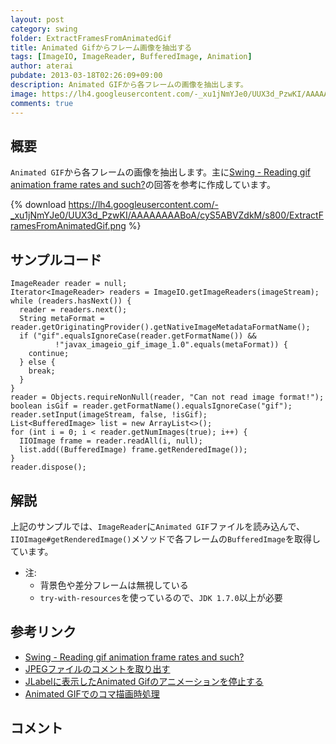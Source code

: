 ```yaml
---
layout: post
category: swing
folder: ExtractFramesFromAnimatedGif
title: Animated Gifからフレーム画像を抽出する
tags: [ImageIO, ImageReader, BufferedImage, Animation]
author: aterai
pubdate: 2013-03-18T02:26:09+09:00
description: Animated GIFから各フレームの画像を抽出します。
image: https://lh4.googleusercontent.com/-_xu1jNmYJe0/UUX3d_PzwKI/AAAAAAAABoA/cyS5ABVZdkM/s800/ExtractFramesFromAnimatedGif.png
comments: true
---
```

## 概要
`Animated GIF`から各フレームの画像を抽出します。主に[Swing - Reading gif animation frame rates and such?](https://community.oracle.com/thread/1271862)の回答を参考に作成しています。

{% download https://lh4.googleusercontent.com/-_xu1jNmYJe0/UUX3d_PzwKI/AAAAAAAABoA/cyS5ABVZdkM/s800/ExtractFramesFromAnimatedGif.png %}

## サンプルコード
<pre class="prettyprint"><code>ImageReader reader = null;
Iterator&lt;ImageReader&gt; readers = ImageIO.getImageReaders(imageStream);
while (readers.hasNext()) {
  reader = readers.next();
  String metaFormat = reader.getOriginatingProvider().getNativeImageMetadataFormatName();
  if ("gif".equalsIgnoreCase(reader.getFormatName()) &amp;&amp;
          !"javax_imageio_gif_image_1.0".equals(metaFormat)) {
    continue;
  } else {
    break;
  }
}
reader = Objects.requireNonNull(reader, "Can not read image format!");
boolean isGif = reader.getFormatName().equalsIgnoreCase("gif");
reader.setInput(imageStream, false, !isGif);
List&lt;BufferedImage&gt; list = new ArrayList&lt;&gt;();
for (int i = 0; i &lt; reader.getNumImages(true); i++) {
  IIOImage frame = reader.readAll(i, null);
  list.add((BufferedImage) frame.getRenderedImage());
}
reader.dispose();
</code></pre>

## 解説
上記のサンプルでは、`ImageReader`に`Animated GIF`ファイルを読み込んで、`IIOImage#getRenderedImage()`メソッドで各フレームの`BufferedImage`を取得しています。

- 注:
    - 背景色や差分フレームは無視している
    - `try-with-resources`を使っているので、`JDK 1.7.0`以上が必要

<!-- dummy comment line for breaking list -->

## 参考リンク
- [Swing - Reading gif animation frame rates and such?](https://community.oracle.com/thread/1271862)
- [JPEGファイルのコメントを取り出す](http://ateraimemo.com/Swing/IIOMetadata.html)
- [JLabelに表示したAnimated Gifのアニメーションを停止する](http://ateraimemo.com/Swing/DisableAnimatedGif.html)
- [Animated GIFでのコマ描画時処理](http://ateraimemo.com/Swing/AnimatedGif.html)

<!-- dummy comment line for breaking list -->

## コメント
